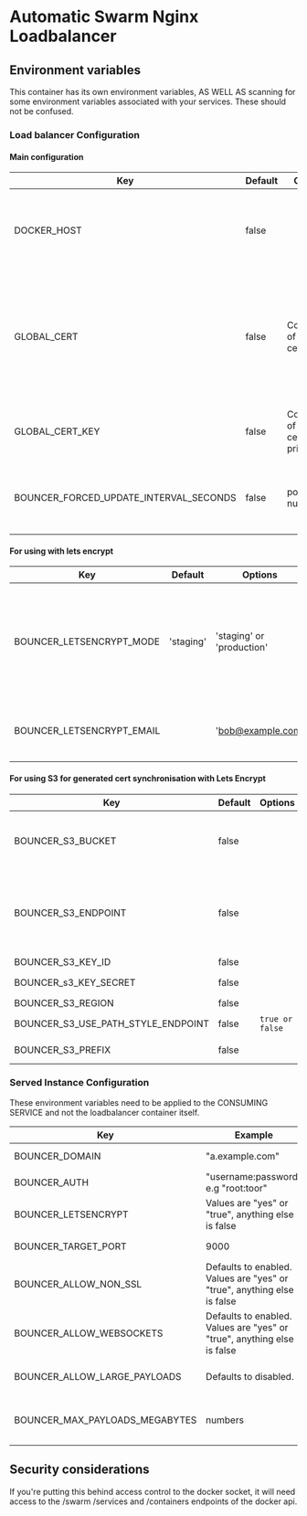# Automatic Swarm Nginx Loadbalancer

## Environment variables
This container has its own environment variables, AS WELL AS scanning for some environment variables associated with your services.
These should not be confused.

### Load balancer Configuration
#### Main configuration
| Key                                    | Default | Options                                     | Behaviour                                                                                                                                                                     |
|----------------------------------------|---------|---------------------------------------------|-------------------------------------------------------------------------------------------------------------------------------------------------------------------------------|
| DOCKER_HOST                            | false   |                                             | Define a http endpoint representing your docker socket. If this is null, it connects to /var/lib/docker.sock                                                                  |
| GLOBAL_CERT                            | false   | Contents of an ssl certificate              | If you want to provide a single cert for all endpoints, perhaps with a catch-all that may be later overriden, you can provide the whole contents of a certificates file here. |
| GLOBAL_CERT_KEY                        | false   | Contents of an ssl certificates private key | The private key related to GLOBAL CERT. These must be provided in tandem.                                                                                                     |
| BOUNCER_FORCED_UPDATE_INTERVAL_SECONDS | false   | positive numbers                            | To force the bouncer to update on a schedule even if no changes are detected, measured in seconds                                                                             |

#### For using with lets encrypt
| Key                       | Default   | Options                   | Behaviour                                                                            |
|---------------------------|-----------|---------------------------|--------------------------------------------------------------------------------------|
| BOUNCER_LETSENCRYPT_MODE  | 'staging' | 'staging' or 'production' | Determine if this is going to connect to a production or staging Lets Encrypt server | 
| BOUNCER_LETSENCRYPT_EMAIL |           | 'bob@example.com'         | Email address to associate with lets encrypt                                         |

#### For using S3 for generated cert synchronisation with Lets Encrypt
| Key                                | Default | Options         | Behaviour                                                                             |
|------------------------------------|---------|-----------------|---------------------------------------------------------------------------------------|
| BOUNCER_S3_BUCKET                  | false   |                 | enable S3 behaviour to store lets-encrypt generated certs                             |
| BOUNCER_S3_ENDPOINT                | false   |                 | define s3 endpoint to override default AWS s3 implementation, for example, with minio |
| BOUNCER_S3_KEY_ID                  | false   |                 | S3 API Key ID                                                                         |                                                                                                              |
| BOUNCER_s3_KEY_SECRET              | false   |                 | S3 API Key Secret                                                                     |                                                                                            
| BOUNCER_S3_REGION                  | false   |                 | S3 API Region                                                                         |
| BOUNCER_S3_USE_PATH_STYLE_ENDPOINT | false   | `true or false` | Needed for minio                                                                      |
| BOUNCER_S3_PREFIX                  | false   |                 | Prefix file path in s3 bucket                                                         |

### Served Instance Configuration

These environment variables need to be applied to the CONSUMING SERVICE and not the loadbalancer container itself.

| Key                            | Example                                                                 | Behaviour                                                                                                     |
|--------------------------------|-------------------------------------------------------------------------|---------------------------------------------------------------------------------------------------------------|
| BOUNCER_DOMAIN                 | "a.example.com"                                                         | The domain that should be directed to this container                                                          |
| BOUNCER_AUTH                   | "username:password" e.g "root:toor"                                     | Add a HTTP BASIC auth requirement to this hostname.                                                           |
| BOUNCER_LETSENCRYPT            | Values are "yes" or "true", anything else is false                      | To enable, or disable Lets Encrypt service for this hostname                                                  |
| BOUNCER_TARGET_PORT            | 9000                                                                    | Explicitly define the port you want to hit the service on, in case of ambiguity                               |
| BOUNCER_ALLOW_NON_SSL          | Defaults to enabled. Values are "yes" or "true", anything else is false | Should HTTP only traffic be allowed to hit this service? If disabled, http traffic is forwarded towards https |
| BOUNCER_ALLOW_WEBSOCKETS       | Defaults to enabled. Values are "yes" or "true", anything else is false | Enable websocket behaviour                                                                                    |
| BOUNCER_ALLOW_LARGE_PAYLOADS   | Defaults to disabled.                                                   | Allows overriding the default nginx payload size. Related to BOUNCER_MAX_PAYLOADS_MEGABYTES                   |
| BOUNCER_MAX_PAYLOADS_MEGABYTES | numbers                                                                 | Size of max payload to allow, in megabytes. Requires BOUNCER_ALLOW_LARGE_PAYLOADS to be enabled               | 

## Security considerations
If you're putting this behind access control to the docker socket, it will need access to the /swarm /services and /containers endpoints of the docker api.
